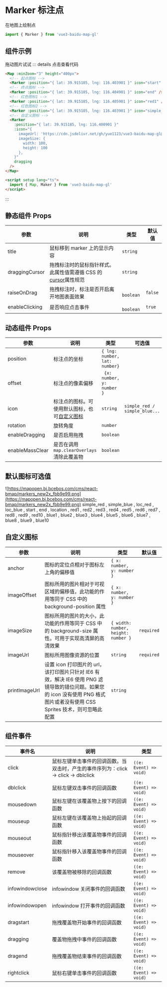 # Marker 标注点

在地图上绘制点

```ts
import { Marker } from 'vue3-baidu-map-gl'
```

## 组件示例

<div>
<Map
  :minZoom="3"
  :zoom='16'
  height="400px"
>
  <Marker
    :position="{ lat: 39.918184, lng: 116.403901 }"
    enableDragging
  />
  <Marker
    :position="{ lat: 39.915185, lng: 116.403901 }"
    icon="start"
  />
  <Marker
    :position="{ lat: 39.915185, lng: 116.404901 }"
    icon="end"
  />
  <Marker
    :position="{ lat: 39.915185, lng: 116.405901 }"
    icon="red1"
  />
  <Marker
    :position="{ lat: 39.915185, lng: 116.406901 }"
    icon="simple_red"
  />
  <Marker
			:position="{ lat: 39.915185, lng: 116.400901 }"
			:icon="{
        imageUrl: 'https://cdn.jsdelivr.net/gh/yue1123/vue3-baidu-map-gl@0.0.21/docs/public/logo.png',
        imageSize: {
          width: 100,
          height: 100
        },
      }"
			enableDragging
		/>
</Map>
</div>

拖动图片试试
::: details 点击查看代码

<!-- prettier-ignore -->
```html
<Map :minZoom="3" height="400px">
  <!-- 起点图标 -->
  <Marker :position="{ lat: 39.915185, lng: 116.403901 }" icon="start" />
  <!-- 终点图标 -->
  <Marker :position="{ lat: 39.915185, lng: 116.404901 }" icon="end" />
  <!-- 红色图标1 -->
  <Marker :position="{ lat: 39.915185, lng: 116.405901 }" icon="red1" />
  <!-- 红色图标2 -->
  <Marker :position="{ lat: 39.915185, lng: 116.403901 }" icon="simple_red" />
  <!-- 自定义图标 -->
  <Marker
    :position="{ lat: 39.915185, lng: 116.400901 }"
    :icon="{
      imageUrl: 'https://cdn.jsdelivr.net/gh/yue1123/vue3-baidu-map-gl@0.0.21/docs/public/logo.png',
      imageSize: {
        width: 100,
        height: 100
      },
    }"
    dragging
  />
</Map>

<script setup lang="ts">
  import { Map, Maker } from 'vue3-baidu-map-gl'
</script>
```

:::

## 静态组件 Props

| 参数           | 说明                                                                                                                     | 类型       | 默认值  |
| -------------- | ------------------------------------------------------------------------------------------------------------------------ | ---------- | ------- |
| title          | 鼠标移到 marker 上的显示内容                                                                                             | `string`   |         |
| draggingCursor | 拖拽标注时的鼠标指针样式。此属性值需遵循 CSS 的[cursor](https://developer.mozilla.org/en-US/docs/Web/CSS/cursor)属性规范 | `string`   |         |
| raiseOnDrag    | 拖拽标注时，标注是否开启离开地图表面效果                                                                                 | ` boolean` | `false` |
| enableClicking | 是否响应点击事件                                                                                                         | ` boolean` | `true`  |

## 动态组件 Props

| 参数            | 说明                                                        | 类型                          | 可选值                        | 默认值     |
| --------------- | ----------------------------------------------------------- | ----------------------------- | ----------------------------- | ---------- |
| position        | 标注点的坐标                                                | `{ lng: number, lat: number}` |                               | `required` |
| offset          | 标注点的像素偏移                                            | ` {x: number, y: number }`    |                               |            |
| icon            | 标注点的图标。可使用默认图标，也可[自定义图标](#自定义图标) | `string `                     | `simple_red / simple_blue...` |            |
| rotation        | 旋转角度                                                    | `number `                     |                               |            |
| enableDragging  | 是否启用拖拽                                                | `boolean `                    |                               | ` true`    |
| enableMassClear | 是否在调用 `map.clearOverlays` 清除此覆盖物                 | `boolean `                    |                               | `true `    |

## 默认图标可选值

![https://mapopen.bj.bcebos.com/cms/react-bmap/markers_new2x_fbb9e99.png](https://mapopen.bj.bcebos.com/cms/react-bmap/markers_new2x_fbb9e99.png)
simple_red , simple_blue , loc_red , loc_blue , start , end , location , red1 , red2 , red3 , red4 , red5 , red6 , red7 , red8 , red9 , red10 , blue1 , blue2 , blue3 , blue4 , blue5 , blue6 , blue7 , blue8 , blue9 , blue10

## 自定义图标

| 参数          | 说明                                                                                                                                                                        | 类型                                | 默认值     |
| ------------- | --------------------------------------------------------------------------------------------------------------------------------------------------------------------------- | ----------------------------------- | ---------- |
| anchor        | 图标的定位点相对于图标左上角的偏移值                                                                                                                                        | `{ x: number, y: number }`          |            |
| imageOffset   | 图标所用的图片相对于可视区域的偏移值，此功能的作用等同于 CSS 中的 background-position 属性                                                                                  | `{ x: number, y: number }`          |            |
| imageSize     | 图标所用的图片的大小，此功能的作用等同于 CSS 中的 background-size 属性。可用于实现高清屏的高清效果                                                                          | `{ width: number, height: number }` | `required` |
| imageUrl      | 图标所用图像资源的位置                                                                                                                                                      | `string`                            | `required` |
| printImageUrl | 设置 icon 打印图片的 url，该打印图片只针对 IE6 有效，解决 IE6 使用 PNG 滤镜导致的错位问题。如果您的 icon 没有使用 PNG 格式图片或者没有使用 CSS Sprites 技术，则可忽略此配置 | `string `                           |            |

## 组件事件

| 事件名          | 说明                                                                               | 类型                   |
| --------------- | ---------------------------------------------------------------------------------- | ---------------------- |
| click           | 鼠标左键单击事件的回调函数。当双击时，产生的事件序列为：click -> click -> dblclick | `((e: Event) => void)` |
| dblclick        | 鼠标左键双击事件的回调函数                                                         | `((e: Event) => void)` |
| mousedown       | 鼠标左键在该覆盖物上按下的回调函数                                                 | `((e: Event) => void)` |
| mouseup         | 鼠标左键在该覆盖物上抬起的回调函数                                                 | `((e: Event) => void)` |
| mouseout        | 鼠标指针移出该覆盖物事件的回调函数                                                 | `((e: Event) => void)` |
| mouseover       | 鼠标指针移入该覆盖物事件的回调函数                                                 | `((e: Event) => void)` |
| remove          | 该覆盖物被移除的回调函数                                                           | `((e: Event) => void)` |
| infowindowclose | infowindow 关闭事件的回调函数                                                      | `((e: Event) => void)` |
| infowindowopen  | infowindow 打开事件的回调函数                                                      | `((e: Event) => void)` |
| dragstart       | 拖拽覆盖物开始事件的回调函数                                                       | `((e: Event) => void)` |
| dragging        | 覆盖物拖拽中事件的回调函数                                                         | `((e: Event) => void)` |
| dragend         | 拖拽覆盖物结束事件的回调函数                                                       | `((e: Event) => void)` |
| rightclick      | 鼠标右键单击事件的回调函数                                                         | `((e: Event) => void)` |
